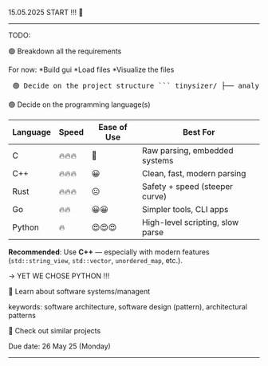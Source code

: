 15.05.2025 START !!! 💨

--------------------------------------------------------

TODO: 

🟢 Breakdown all the requirements

For now:
  *Build gui
  *Load files
  *Visualize the files

<pre lang="markdown"> 🟢 Decide on the project structure ``` tinysizer/ ├── analysis/ │ └── placeholder.py ├── file/ │ └── placeholder.py ├── gui/ │ ├── placeholder.py │ └── pics/ ├── utils/ │ └── placeholder.py └── visualization/ └── placeholder.py ``` </pre>
 
🟢 Decide on the programming language(s)</summary>

| Language | Speed  | Ease of Use | Best For                         |
| -------- | ------ | ----------- | -------------------------------- |
| C        | 🔥🔥🔥 | 😬          | Raw parsing, embedded systems    |
| C++      | 🔥🔥🔥 | 😀          | Clean, fast, modern parsing      |
| Rust     | 🔥🔥🔥 | 😐          | Safety + speed (steeper curve)   |
| Go       | 🔥🔥   | 😀😀        | Simpler tools, CLI apps          |
| Python   | 🔥     | 😍😍😍      | High-level scripting, slow parse |

**Recommended**: Use **C++** — especially with modern features (`std::string_view`, `std::vector`, `unordered_map`, etc.).

-> YET WE CHOSE PYTHON !!!

🔴 Learn about software systems/managent

keywords: software architecture, software design (pattern), architectural patterns

🔴 Check out similar projects


Due date: 26 May 25 (Monday)

--------------------------------------------------------
